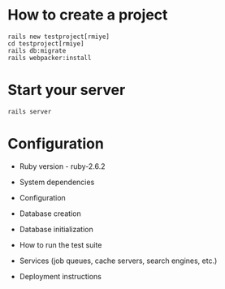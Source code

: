 # How to create a project

```shell
rails new testproject[rmiye]
cd testproject[rmiye]
rails db:migrate
rails webpacker:install
```

# Start your server

```shell
rails server
```

# Configuration

* Ruby version - ruby-2.6.2

* System dependencies

* Configuration

* Database creation

* Database initialization

* How to run the test suite

* Services (job queues, cache servers, search engines, etc.)

* Deployment instructions

